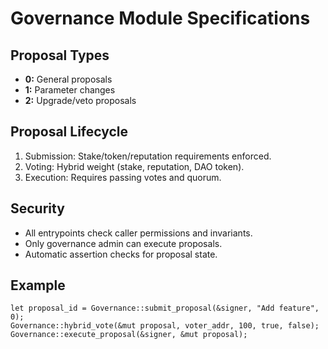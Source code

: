 # Governance Module Specifications

## Proposal Types

- **0:** General proposals
- **1:** Parameter changes
- **2:** Upgrade/veto proposals

## Proposal Lifecycle

1. Submission: Stake/token/reputation requirements enforced.
2. Voting: Hybrid weight (stake, reputation, DAO token).
3. Execution: Requires passing votes and quorum.

## Security

- All entrypoints check caller permissions and invariants.
- Only governance admin can execute proposals.
- Automatic assertion checks for proposal state.

## Example

```move
let proposal_id = Governance::submit_proposal(&signer, "Add feature", 0);
Governance::hybrid_vote(&mut proposal, voter_addr, 100, true, false);
Governance::execute_proposal(&signer, &mut proposal);
```

